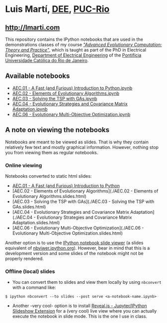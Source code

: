 # Luis Martí, [DEE](http://www.ele.puc-rio.br/), [PUC-Rio](http://www.puc-rio.br/)
## http://lmarti.com

This repository contains the IPython notebooks that are used in the demonstrations classes of my course [_"Advanced Evolutionary Computation: Theory and Practice"_](http://lmarti.com/aec-2014), which is taught as part of the PhD in Electrical Engineering, [Department of Electrical Engineering](http://www.ele.puc-rio.br/) of the [Pontifícia Universidade Católica do Rio de Janeiro](http://www.puc-rio.br/).

## Available notebooks

* [AEC.01 - A Fast (and Furious) Introduction to Python.ipynb](http://nbviewer.ipython.org/github/lmarti/evolutionary-computation-course/blob/master/AEC.01%20-%20A%20Fast%20%28and%20Furious%29%20Introduction%20to%20Python.ipynb)
* [AEC.02 - Elements of Evolutionary Algorithms.ipynb](http://nbviewer.ipython.org/github/lmarti/evolutionary-computation-course/blob/master/AEC.02%20-%20Elements%20of%20Evolutionary%20Algorithms.ipynb)
* [AEC.03 - Solving the TSP with GAs.ipynb](http://nbviewer.ipython.org/github/lmarti/evolutionary-computation-course/blob/master/AEC.03%20-%20Solving%20the%20TSP%20with%20GAs.ipynb)
* [AEC.04 - Evolutionary Strategies and Covariance Matrix Adaptation.ipynb](http://nbviewer.ipython.org/github/lmarti/evolutionary-computation-course/blob/master/AEC.04%20-%20Evolutionary%20Strategies%20and%20Covariance%20Matrix%20Adaptation.ipynb)
* [AEC.06 - Evolutionary Multi-Objective Optimization.ipynb](http://nbviewer.ipython.org/github/lmarti/evolutionary-computation-course/blob/master/AEC.06%20-%20Evolutionary%20Multi-Objective%20Optimization.ipynb)

## A note on viewing the notebooks

Notebooks are meant to be viewed as slides. That is why they contain relatively few text and mostly graphical information. However, nothing stop you from viewing them as regular notebooks.

### Online viewing

Notebooks converted to static html slides:
* [AEC.01 - A Fast (and Furious) Introduction to Python](./AEC.01%20-%20A%20Fast%20(and%20Furious)%20Introduction%20to%20Python.slides.html)
* [AEC.02 - Elements of Evolutionary Algorithms](./AEC.02 - Elements of Evolutionary Algorithms.slides.html)
* [AEC.03 - Solving the TSP with GAs](./AEC.03 - Solving the TSP with GAs.slides.html)
* [AEC.04 - Evolutionary Strategies and Covariance Matrix Adaptation](./AEC.04 - Evolutionary Strategies and Covariance Matrix Adaptation.slides.html)
* [AEC.06 - Evolutionary Multi-Objective Optimization](./AEC.06 - Evolutionary Multi-Objective Optimization.slides.html)

Another option is to use the [IPython notebook slide viewer](http://slideviewer.herokuapp.com/) (a slides equivalent of [nbviwer.ipython.org](http://nbviwer.ipython.org)). However, bear in mind that this is a development version and some slides of the notebook might not be properly rendered.

### Offline (local) slides

* You can convert them to slides and view them locally by using `nbconvert` with a command like:

```
$ ipython nbconvert --to slides --post serve <a-notebook-name.ipynb>
```

* Another -very cool- option is to install [Reveal.js - Jupyter/IPython Slideshow Extension](https://github.com/damianavila/live_reveal) for a (very cool) live view where you can actually execute the notebook in slide mode. This is the one I use in class.






